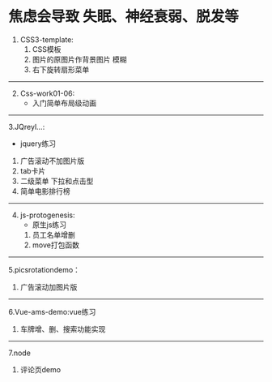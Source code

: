 # 焦虑会导致 失眠、神经衰弱、脱发等
1. CSS3-template:
   1. CSS模板
   2. 图片的原图片作背景图片 模糊
   3. 右下旋转扇形菜单
---
2. Css-work01-06:
   - 入门简单布局级动画
---
3.JQreyl...:
   - jquery练习
   1. 广告滚动不加图片版
   2. tab卡片
   3. 二级菜单 下拉和点击型
   4. 简单电影排行榜
---
4. js-protogenesis:
   - 原生js练习
   1. 员工名单增删
   2. move打包函数
---
5.picsrotationdemo：
   1. 广告滚动加图片版
---
6.Vue-ams-demo:vue练习
   1. 车牌增、删、搜索功能实现
---
7.node
   1. 评论页demo
